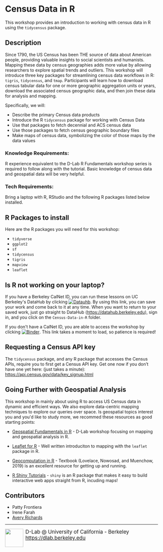 # Census Data in R

This workshop provides an introduction to working with census data in R using the `tidycensus` package. 

## Description

Since 1790, the US Census has been THE source of data about American people, providing valuable insights to social scientists and humanists. Mapping these data by census geographies adds more value by allowing researchers to explore spatial trends and outliers. This workshop will introduce three key packages for streamlining census data workflows in R: `tigris`, `tidycensus`, and `tmap`. Participants will learn how to download census tabular data for one or more geographic aggregation units or years, download the associated census geographic data, and then join these data for analysis and mapping. 

Specifically, we will:

- Describe the primary Census data products
- Introduce the R `tidycensus` package for working with Census Data
- Use that packages to fetch decennial and ACS census data
- Use those packages to fetch census geographic boundary files
- Make maps of census data, symbolizing the color of those maps by the data values

### Knowledge Requirements: 

R experience equivalent to the D-Lab R Fundamentals workshop series is required to follow along with the tutorial. Basic knowledge of census data and geospatial data will be very helpful. 

### Tech Requirements:

Bring a laptop with R, RStudio and the following R packages listed below installed.


## R Packages to install

Here are the R packages you will need for this workshop:

- `tidyverse`
- `ggplot2`
- `sf`
- `tidycensus` 
- `tigris`
- `mapview`
- `leaflet`

## Is R not working on your laptop? 

If you have a Berkeley CalNet ID, you can run these lessons on UC Berkeley's DataHub by clicking [![Datauhb](https://img.shields.io/badge/launch-datahub-blue)](https://datahub.berkeley.edu/hub/user-redirect/git-pull?repo=https%3A%2F%2Fgithub.com%2FAverysaurus%2FCensus-Data-in-R-1&urlpath=rstudio%2F&branch=master). By using this link, you can save your work and come back to it at any time. When you want to return to your saved work, just go straight to DataHub (https://datahub.berkeley.edu), sign in, and you click on the `Census-Data-in-R` folder.

If you don't have a CalNet ID, you are able to access the workshop by clicking [![Binder](https://mybinder.org/badge_logo.svg)](https://mybinder.org/v2/gh/Averysaurus/Census-Data-in-R/HEAD?urlpath=rstudio). This link takes a moment to load, so patience is required! 


## Requesting a Census API key

The `tidycensus` package, and any R package that accesses the Census APIs, require you to first get a Census API key. Get one now if you don’t have one yet here: (just takes a minute): https://api.census.gov/data/key_signup.html


## Going Further with Geospatial Analysis

This workshop in mainly about using R to access US Census data in dynamic and efficient ways. We also explore data-centric mapping techniques to explore our queries over space. Is geospatial topics interest you and you'd like to study more, we recommed these resources as good starting points: 


* [Geospatial Fundamentals in R](https://github.com/dlab-berkeley/R-Geospatial-Fundamentals) - D-Lab workshop focusing on mapping and geospatial analysis in R.

* [Leaflet for R](https://rstudio.github.io/leaflet/) - Well written introduciton to mapping with the `leaflet` package in R. 

* [Geocomputation in R](https://geocompr.robinlovelace.net/) - Textbook (Lovelace, Nowosad, and Muenchow, 2019) is an excellent resource for getting up and running.

* [R Shiny Tutorials](https://shiny.rstudio.com/tutorial/) - `shiny` is an R package that makes it easy to build interactive web apps straight from R, incuding maps! 


## Contributors
* Patty Frontiera
* Irene Farah
* [Avery Richards](https://github.com/Averysaurus)


---
<div style="display:inline-block;vertical-align:middle;">
<a href="https://dlab.berkeley.edu/" target="_blank">
<img src ="https://dlab.berkeley.edu/sites/default/files/logo.png" width="60" align="left" border=0 style="border:0; text-decoration:none; outline:none">
</a>
</div>
<div style="display:inline-block;vertical-align:middle;align:left">
    <div style="font-size:larger">D-Lab @ University of California - Berkeley
    </br>
    <a href="https://dlab.berkeley.edu" target="_blank">https://dlab.berkeley.edu</a>
    </br>
    &nbsp;
    </div>
</div>
